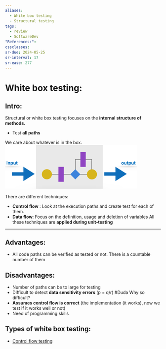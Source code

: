 ```yaml
---
aliases:
  - White box testing
  - Structural testing
tags:
  - review
  - SoftwareDev
"References:": 
cssclasses:
sr-due: 2024-05-25
sr-interval: 17
sr-ease: 277
---
```

# White box testing: 
## Intro:
Structural or white box testing focuses on the **internal structure of methods.** 
+ Test **all paths**

We care about whatever is in the box.
![Pasted image 20240501124251](../99%20-%20Meta/0.%20Attachments/Pasted%20image%2020240501124251.png)

There are different techniques: 
+ **Control flow** : Look at the execution paths and create test for each of them. 
+ **Data flow**: Focus on the definition, usage and deletion of variables
All these techniques are **applied during unit-testing**
---

## Advantages: 
+ All code paths can be verified as tested or not. There is a countable number of them
## Disadvantages: 
+ Number of paths can be to large for testing
+ Difficult to detect **data sensitivity errors** (p = q/r) #Duda  Why so difficult?
+ **Assumes control flow is correct** (the implementation (it works), now we test if it works well or not) 
+ Need of programming skills 
 

## Types of white box testing: 
+ [Control flow testing](20240501%20-%20143420%20-%20Control%20flow%20testing.md)